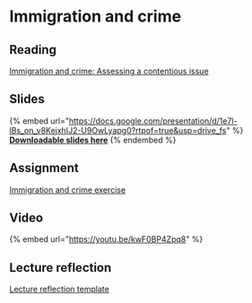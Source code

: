 # Immigration and crime

## Reading

[Immigration and crime: Assessing a contentious issue](https://drive.google.com/file/d/1nACPt4hdR3DQJ7doWF4RtSYwUupqWVK2/view?usp=sharing)

## Slides

{% embed url="https://docs.google.com/presentation/d/1e7l-lBs_on_v8KejxhIJ2-U9OwLyapg0?rtpof=true&usp=drive_fs" %}
[**Downloadable slides here**](https://docs.google.com/presentation/d/1e7l-lBs_on_v8KejxhIJ2-U9OwLyapg0?rtpof=true\&usp=drive_fs)
{% endembed %}

## Assignment

[Immigration and crime exercise](https://docs.google.com/document/d/1e9rog1nHUaAx8vxs89fM59wDhiaGi5lw?rtpof=true\&usp=drive_fs)

## Video

{% embed url="https://youtu.be/kwF0BP4Zpq8" %}

## Lecture reflection

[Lecture reflection template](https://docs.google.com/document/d/11P8wBhUKRmnrMUtwPAWEaiqKQQwggApF?rtpof=true\&usp=drive_fs)
